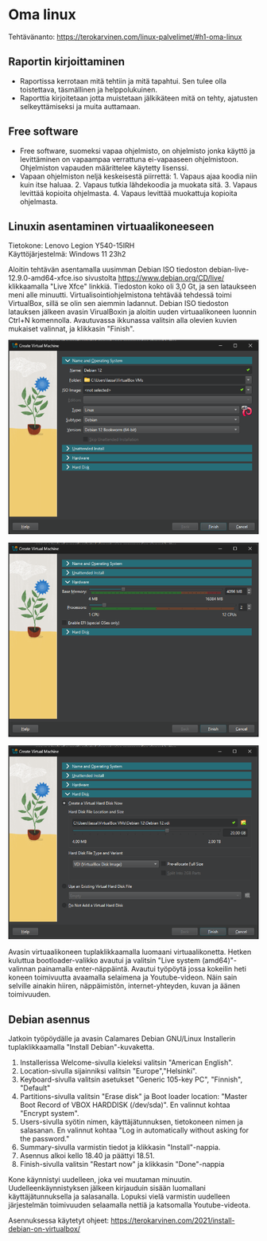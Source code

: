 # Oma linux

Tehtävänanto: https://terokarvinen.com/linux-palvelimet/#h1-oma-linux

## Raportin kirjoittaminen
- Raportissa kerrotaan mitä tehtiin ja mitä tapahtui. Sen tulee olla toistettava, täsmällinen ja helppolukuinen.
- Raporttia kirjoitetaan jotta muistetaan jälkikäteen mitä on tehty, ajatusten selkeyttämiseksi ja muita auttamaan.

## Free software
- Free software, suomeksi vapaa ohjelmisto, on ohjelmisto jonka käyttö ja levittäminen on vapaampaa verrattuna ei-vapaaseen ohjelmistoon. Ohjelmiston vapauden määrittelee käytetty lisenssi.
- Vapaan ohjelmiston neljä keskeisestä piirrettä: 1. Vapaus ajaa koodia niin kuin itse haluaa. 2. Vapaus tutkia lähdekoodia ja muokata sitä. 3. Vapaus levittää kopioita ohjelmasta. 4. Vapaus levittää muokattuja kopioita ohjelmasta.

## Linuxin asentaminen virtuaalikoneeseen
Tietokone: Lenovo Legion Y540-15IRH\
Käyttöjärjestelmä: Windows 11 23h2

Aloitin tehtävän asentamalla uusimman Debian ISO tiedoston debian-live-12.9.0-amd64-xfce.iso sivustolta https://www.debian.org/CD/live/ klikkaamalla "Live Xfce" linkkiä. Tiedoston koko oli 3,0 Gt, ja sen lataukseen meni alle minuutti. Virtualisointiohjelmistona tehtävää tehdessä toimi VirtualBox, sillä se olin sen aiemmin ladannut. Debian ISO tiedoston latauksen jälkeen avasin VirualBoxin ja aloitin uuden virtuaalikoneen luonnin Ctrl+N komennolla. Avautuvassa ikkunassa valitsin alla olevien kuvien mukaiset valinnat, ja klikkasin "Finish".

![Add file: Upload](debian-name-and-os.png)

![Add file: Upload](debian-hardware.png)

![Add file: Upload](debian-hard-disk.png)

Avasin virtuaalikoneen tuplaklikkaamalla luomaani virtuaalikonetta. Hetken kuluttua bootloader-valikko avautui ja valitsin "Live system (amd64)"-valinnan painamalla enter-näppäintä. Avautui työpöytä jossa kokeilin heti koneen toimivuutta avaamalla selaimena ja Youtube-videon. Näin sain selville ainakin hiiren, näppäimistön, internet-yhteyden, kuvan ja äänen toimivuuden. 

## Debian asennus

Jatkoin työpöydälle ja avasin Calamares Debian GNU/Linux Installerin tuplaklikkaamalla "Install Debian"-kuvaketta. 

1. Installerissa Welcome-sivulla kieleksi valitsin "American English".
2. Location-sivulla sijainniksi valitsin "Europe","Helsinki".
3. Keyboard-sivulla valitsin asetukset "Generic 105-key PC", "Finnish", "Default"
4. Partitions-sivulla valitsin "Erase disk" ja Boot loader location: "Master Boot Record of VBOX HARDDISK (/dev/sda)". En valinnut kohtaa "Encrypt system".
5. Users-sivulla syötin nimen, käyttäjätunnuksen, tietokoneen nimen ja salasanan. En valinnut kohtaa "Log in automatically without asking for the password."
6. Summary-sivulla varmistin tiedot ja klikkasin "Install"-nappia.
7. Asennus alkoi kello 18.40 ja päättyi 18.51.
8. Finish-sivulla valitsin "Restart now" ja klikkasin "Done"-nappia

Kone käynnistyi uudelleen, joka vei muutaman minuutin. Uudelleenkäynnistyksen jälkeen kirjauduin sisään luomallani käyttäjätunnuksella ja salasanalla. Lopuksi vielä varmistin uudelleen järjestelmän toimivuuden selaamalla nettiä ja katsomalla Youtube-videota.

Asennuksessa käytetyt ohjeet: https://terokarvinen.com/2021/install-debian-on-virtualbox/
